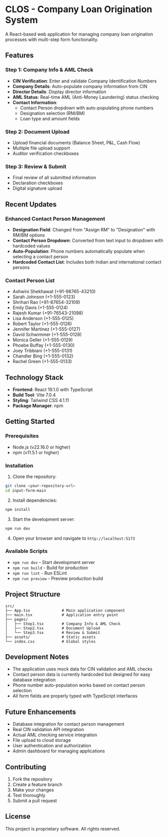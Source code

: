 # CLOS - Company Loan Origination System

A React-based web application for managing company loan origination processes with multi-step form functionality.

## Features

### Step 1: Company Info & AML Check
- **CIN Verification**: Enter and validate Company Identification Numbers
- **Company Details**: Auto-populate company information from CIN
- **Director Details**: Display director information
- **AML Status**: Real-time AML (Anti-Money Laundering) status checking
- **Contact Information**: 
  - Contact Person dropdown with auto-populating phone numbers
  - Designation selection (RM/BM)
  - Loan type and amount fields

### Step 2: Document Upload
- Upload financial documents (Balance Sheet, P&L, Cash Flow)
- Multiple file upload support
- Auditor verification checkboxes

### Step 3: Review & Submit
- Final review of all submitted information
- Declaration checkboxes
- Digital signature upload

## Recent Updates

### Enhanced Contact Person Management
- **Designation Field**: Changed from "Assign RM" to "Designation" with RM/BM options
- **Contact Person Dropdown**: Converted from text input to dropdown with hardcoded values
- **Auto-Population**: Phone numbers automatically populate when selecting a contact person
- **Hardcoded Contact List**: Includes both Indian and international contact persons

### Contact Person List
- Ashwini Shekhawat (+91-98765-43210)
- Sarah Johnson (+1-555-0123)
- Shrihari Rao (+91-87654-32109)
- Emily Davis (+1-555-0124)
- Rajesh Kumar (+91-76543-21098)
- Lisa Anderson (+1-555-0125)
- Robert Taylor (+1-555-0126)
- Jennifer Martinez (+1-555-0127)
- David Schwimmer (+1-555-0128)
- Monica Geller (+1-555-0129)
- Phoebe Buffay (+1-555-0130)
- Joey Tribbiani (+1-555-0131)
- Chandler Bing (+1-555-0132)
- Rachel Green (+1-555-0133)

## Technology Stack

- **Frontend**: React 19.1.0 with TypeScript
- **Build Tool**: Vite 7.0.4
- **Styling**: Tailwind CSS 4.1.11
- **Package Manager**: npm

## Getting Started

### Prerequisites
- Node.js (v22.16.0 or higher)
- npm (v11.5.1 or higher)

### Installation

1. Clone the repository:
```bash
git clone <your-repository-url>
cd input-form-main
```

2. Install dependencies:
```bash
npm install
```

3. Start the development server:
```bash
npm run dev
```

4. Open your browser and navigate to `http://localhost:5173`

### Available Scripts

- `npm run dev` - Start development server
- `npm run build` - Build for production
- `npm run lint` - Run ESLint
- `npm run preview` - Preview production build

## Project Structure

```
src/
├── App.tsx              # Main application component
├── main.tsx             # Application entry point
├── pages/
│   ├── Step1.tsx        # Company Info & AML Check
│   ├── Step2.tsx        # Document Upload
│   └── Step3.tsx        # Review & Submit
├── assets/              # Static assets
└── index.css            # Global styles
```

## Development Notes

- The application uses mock data for CIN validation and AML checks
- Contact person data is currently hardcoded but designed for easy database integration
- Phone number auto-population works based on contact person selection
- All form fields are properly typed with TypeScript interfaces

## Future Enhancements

- Database integration for contact person management
- Real CIN validation API integration
- Actual AML checking service integration
- File upload to cloud storage
- User authentication and authorization
- Admin dashboard for managing applications

## Contributing

1. Fork the repository
2. Create a feature branch
3. Make your changes
4. Test thoroughly
5. Submit a pull request

## License

This project is proprietary software. All rights reserved.
